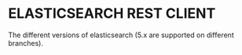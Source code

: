 # ELASTICSEARCH REST CLIENT
The different versions of elasticsearch (5.x are supported on different branches).


